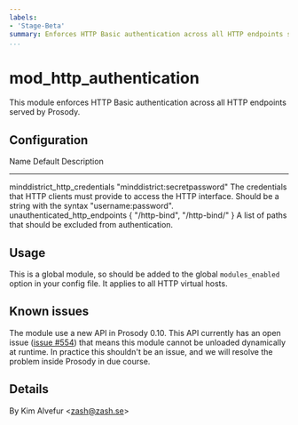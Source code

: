 ```yaml
---
labels:
- 'Stage-Beta'
summary: Enforces HTTP Basic authentication across all HTTP endpoints served by Prosody
...
```


# mod_http_authentication

This module enforces HTTP Basic authentication across all HTTP endpoints served by Prosody.

## Configuration

Name                             Default                          Description
-------------------------------  -------------------------------  -----------------------------
minddistrict_http_credentials    "minddistrict:secretpassword"    The credentials that HTTP clients must provide to access the HTTP interface. Should be a string with the syntax "username:password".
unauthenticated_http_endpoints   { "/http-bind", "/http-bind/" }  A list of paths that should be excluded from authentication.

## Usage

This is a global module, so should be added to the global `modules_enabled` option in your config file. It applies to all HTTP virtual hosts.

## Known issues

The module use a new API in Prosody 0.10. This API currently has an open issue ([issue #554](https://prosody.im/issues/issue/554)) 
that means this module cannot be unloaded dynamically at runtime. In practice this shouldn't be an issue, and we will resolve the problem inside Prosody in due course.

## Details

By Kim Alvefur \<zash@zash.se\>
